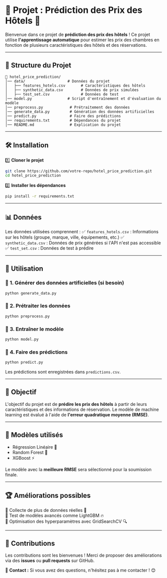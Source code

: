 # 📌 Projet : Prédiction des Prix des Hôtels 🏨

Bienvenue dans ce projet de **prédiction des prix des hôtels** ! Ce projet utilise **l'apprentissage automatique** pour estimer les prix des chambres en fonction de plusieurs caractéristiques des hôtels et des réservations.

---

## 📂 Structure du Projet

```
📂 hotel_price_prediction/
│── data/                   # Données du projet
│   ├── features_hotels.csv       # Caractéristiques des hôtels
│   ├── synthetic_data.csv        # Données de prix simulées
│   ├── test_set.csv              # Données de test
│── model.py                # Script d'entraînement et d'évaluation du modèle
│── preprocess.py            # Prétraitement des données
│── generate_data.py         # Génération des données artificielles
│── predict.py               # Faire des prédictions
│── requirements.txt         # Dépendances du projet
│── README.md                # Explication du projet
```

---

## 🛠️ Installation

1️⃣ **Cloner le projet**
```bash
git clone https://github.com/votre-repo/hotel_price_prediction.git
cd hotel_price_prediction
```

2️⃣ **Installer les dépendances**
```bash
pip install -r requirements.txt
```

---

## 📊 Données

Les données utilisées comprennent :
✅ `features_hotels.csv` : Informations sur les hôtels (groupe, marque, ville, équipements, etc.)
✅ `synthetic_data.csv` : Données de prix générées si l'API n'est pas accessible
✅ `test_set.csv` : Données de test à prédire

---

## 🚀 Utilisation

### 🔹 **1. Générer des données artificielles (si besoin)**
```bash
python generate_data.py
```

### 🔹 **2. Prétraiter les données**
```bash
python preprocess.py
```

### 🔹 **3. Entraîner le modèle**
```bash
python model.py
```

### 🔹 **4. Faire des prédictions**
```bash
python predict.py
```

Les prédictions sont enregistrées dans `predictions.csv`.

---

## 🎯 Objectif

L'objectif du projet est de **prédire les prix des hôtels** à partir de leurs caractéristiques et des informations de réservation. Le modèle de machine learning est évalué à l'aide de **l'erreur quadratique moyenne (RMSE)**.

---

## 📌 Modèles utilisés

- Régression Linéaire 🤖
- Random Forest 🌲
- XGBoost ⚡

Le modèle avec la **meilleure RMSE** sera sélectionné pour la soumission finale.

---

## 🏆 Améliorations possibles

🔹 Collecte de plus de données réelles 📡  
🔹 Test de modèles avancés comme LightGBM 🔥  
🔹 Optimisation des hyperparamètres avec GridSearchCV 🔍  

---

## 🤝 Contributions

Les contributions sont les bienvenues ! Merci de proposer des améliorations via des **issues** ou **pull requests** sur GitHub.

📩 **Contact :** Si vous avez des questions, n'hésitez pas à me contacter ! 😊

